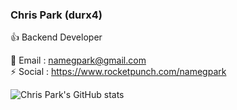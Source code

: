 ### Chris Park (durx4)

:thumbsup: Backend Developer

:email: Email : namegpark@gmail.com  
:zap: Social : https://www.rocketpunch.com/namegpark  

![Chris Park's GitHub stats](https://github-readme-stats.vercel.app/api?username=z2est&show_icons=true&theme=tokyonight)


<!--
**z2est/z2est** is a ✨ _special_ ✨ repository because its `README.md` (this file) appears on your GitHub profile.

Here are some ideas to get you started:

- 🔭 I’m currently working on ...
- 🌱 I’m currently learning ...
- 👯 I’m looking to collaborate on ...
- 🤔 I’m looking for help with ...
- 💬 Ask me about ...
- 📫 How to reach me: ...
- 😄 Pronouns: ...
- ⚡ Fun fact: ...
-->
